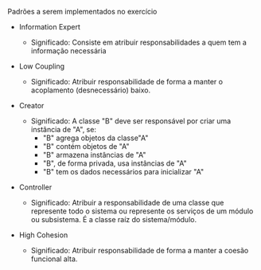 Padrões a serem implementados no exercício

* Information Expert
	* Significado: Consiste em atribuir responsabilidades a quem tem a informação necessária

* Low Coupling
	* Significado: Atribuir responsabilidade de forma a manter o acoplamento (desnecessário) baixo.

* Creator
	* Significado: A classe "B" deve ser responsável por criar uma instância de "A", se:
		* "B" agrega objetos da classe"A"
		* "B" contém objetos de "A"
		* "B" armazena instâncias de "A"
		* "B", de forma privada, usa instâncias de "A"
		* "B" tem os dados necessários para inicializar "A"

* Controller
	* Significado: Atribuir a responsabilidade de uma classe que represente todo o sistema ou represente os serviços de um módulo
ou subsistema. É a classe raíz do sistema/módulo.

* High Cohesion
	* Significado: Atribuir responsabilidade de forma a manter a coesão funcional alta.
